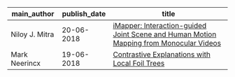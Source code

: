 main_author|publish_date|title
---|---|---
Niloy J. Mitra|20-06-2018|[iMapper: Interaction-guided Joint Scene and Human Motion Mapping from   Monocular Videos](http://arxiv.org/abs/1806.07889v1)
Mark Neerincx|19-06-2018|[Contrastive Explanations with Local Foil Trees](http://arxiv.org/abs/1806.07470v1)
